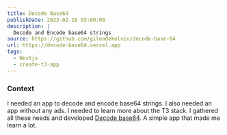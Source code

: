 ```yaml
---
title: Decode Base64
publishDate: 2023-02-18 03:00:00
description: |
  Decode and Encode base64 strings
source: https://github.com/gileadekelvin/decode-base-64
url: https://decode-base64.vercel.app
tags:
  - Nextjs
  - create-t3-app
---
```


### Context

I needed an app to decode and encode base64 strings. I also needed an app without any ads. I needed to learn more about the T3 stack. I gathered all these needs and developed [Decode base64](https://decode-base64.vercel.app/). A simple app that made me learn a lot.
